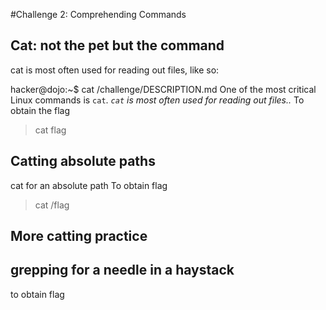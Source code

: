 #Challenge 2: Comprehending Commands
## Cat: not the pet but the command
cat is most often used for reading out files, like so:

hacker@dojo:~$ cat /challenge/DESCRIPTION.md
One of the most critical Linux commands is `cat`.
*`cat` is most often used for reading out files..*
To obtain the flag
> cat flag 

## Catting absolute paths
cat for an absolute path 
To obtain flag
> cat /flag

## More catting practice 

## grepping for a needle in a haystack 

to obtain flag

